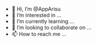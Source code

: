 - 👋 Hi, I’m @AppArisu
- 👀 I’m interested in ...
- 🌱 I’m currently learning ...
- 💞️ I’m looking to collaborate on ...
- 📫 How to reach me ...

<!---
AppArisu/AppArisu is a ✨ special ✨ repository because its `README.md` (this file) appears on your GitHub profile.
You can click the Preview link to take a look at your changes.
--->
